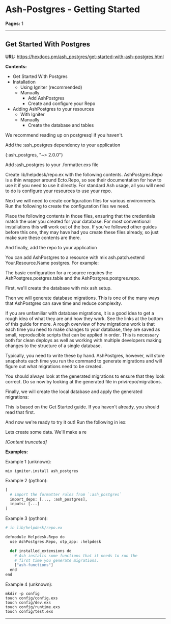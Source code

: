# Ash-Postgres - Getting Started

**Pages:** 1

---

## Get Started With Postgres

**URL:** https://hexdocs.pm/ash_postgres/get-started-with-ash-postgres.html

**Contents:**
- Get Started With Postgres
- Installation
  - Using Igniter (recommended)
  - Manually
    - Add AshPostgres
    - Create and configure your Repo
- Adding AshPostgres to your resources
  - With Igniter
  - Manually
    - Create the database and tables

We recommend reading up on postgresql if you haven't.

Add the :ash_postgres dependency to your application

{:ash_postgres, "~> 2.0.0"}

Add :ash_postgres to your .formatter.exs file

Create lib/helpdesk/repo.ex with the following contents. AshPostgres.Repo is a thin wrapper around Ecto.Repo, so see their documentation for how to use it if you need to use it directly. For standard Ash usage, all you will need to do is configure your resources to use your repo.

Next we will need to create configuration files for various environments. Run the following to create the configuration files we need.

Place the following contents in those files, ensuring that the credentials match the user you created for your database. For most conventional installations this will work out of the box. If you've followed other guides before this one, they may have had you create these files already, so just make sure these contents are there.

And finally, add the repo to your application

You can add AshPostgres to a resource with mix ash.patch.extend Your.Resource.Name postgres. For example:

The basic configuration for a resource requires the AshPostgres.postgres.table and the AshPostgres.postgres.repo.

First, we'll create the database with mix ash.setup.

Then we will generate database migrations. This is one of the many ways that AshPostgres can save time and reduce complexity.

If you are unfamiliar with database migrations, it is a good idea to get a rough idea of what they are and how they work. See the links at the bottom of this guide for more. A rough overview of how migrations work is that each time you need to make changes to your database, they are saved as small, reproducible scripts that can be applied in order. This is necessary both for clean deploys as well as working with multiple developers making changes to the structure of a single database.

Typically, you need to write these by hand. AshPostgres, however, will store snapshots each time you run the command to generate migrations and will figure out what migrations need to be created.

You should always look at the generated migrations to ensure that they look correct. Do so now by looking at the generated file in priv/repo/migrations.

Finally, we will create the local database and apply the generated migrations:

This is based on the Get Started guide. If you haven't already, you should read that first.

And now we're ready to try it out! Run the following in iex:

Lets create some data. We'll make a re

*[Content truncated]*

**Examples:**

Example 1 (unknown):
```unknown
mix igniter.install ash_postgres
```

Example 2 (python):
```python
[
  # import the formatter rules from `:ash_postgres`
  import_deps: [..., :ash_postgres],
  inputs: [...]
]
```

Example 3 (python):
```python
# in lib/helpdesk/repo.ex

defmodule Helpdesk.Repo do
  use AshPostgres.Repo, otp_app: :helpdesk

  def installed_extensions do
    # Ash installs some functions that it needs to run the
    # first time you generate migrations.
    ["ash-functions"]
  end
end
```

Example 4 (unknown):
```unknown
mkdir -p config
touch config/config.exs
touch config/dev.exs
touch config/runtime.exs
touch config/test.exs
```

---
